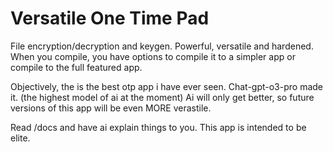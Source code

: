 # Versatile One Time Pad



File encryption/decryption and  keygen. Powerful, versatile and hardened. When you compile, you have options to compile it to a simpler app or compile to the full featured app. 

Objectively, the is the best otp app i have ever seen. Chat-gpt-o3-pro made it. (the highest model of ai at the moment) Ai will only get better, so future versions of this app will be even MORE verastile. 

Read /docs and have ai explain things to you. This app is intended to be elite. 
